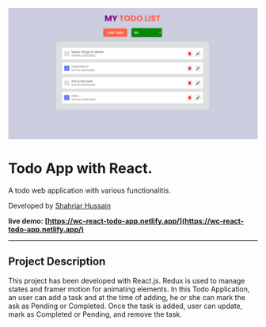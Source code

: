 ![React Todo App](./banner.png)

# Todo App with React.

A todo web application with various functionalitis.

Developed by [Shahriar Hussain](https://www.linkedin.com/in/web-developer-shahriar-hussain/)

**live demo: [https://wc-react-todo-app.netlify.app/](https://wc-react-todo-app.netlify.app/)**

---
## Project Description

This project has been developed with React.js. Redux is used to manage states and framer motion for animating elements. In this Todo Application, an user can add a task and at the time of adding, he or she can mark the ask as Pending or Completed. Once the task is added, user can update, mark as Completed or Pending, and remove the task.
